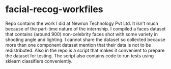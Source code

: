# facial-recog-workfiles

Repo contains the work I did at Newrun Technology Pvt Ltd. It isn't much because of the part-time nature of the internship. I compiled a faces dataset that contains (around 900) non-celebrity faces shot with some variety in shooting angle and lighting. I cannot share the dataset so collected because more than one component dataset mention that their data is not to be redistributed. Also in the repo is a script that makes it convenient to prepare the dataset for testing. The script also contains code to run tests using sklearn classifiers conveniently.